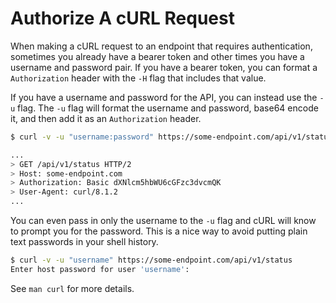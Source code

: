 # Authorize A cURL Request

When making a cURL request to an endpoint that requires authentication,
sometimes you already have a bearer token and other times you have a username
and password pair. If you have a bearer token, you can format a `Authorization`
header with the `-H` flag that includes that value.

If you have a username and password for the API, you can instead use the `-u`
flag. The `-u` flag will format the username and password, base64 encode it,
and then add it as an `Authorization` header.

```bash
$ curl -v -u "username:password" https://some-endpoint.com/api/v1/status

...
> GET /api/v1/status HTTP/2
> Host: some-endpoint.com
> Authorization: Basic dXNlcm5hbWU6cGFzc3dvcmQK
> User-Agent: curl/8.1.2
...
```

You can even pass in only the username to the `-u` flag and cURL will know to
prompt you for the password. This is a nice way to avoid putting plain text
passwords in your shell history.

```bash
$ curl -v -u "username" https://some-endpoint.com/api/v1/status
Enter host password for user 'username':
```

See `man curl` for more details.
